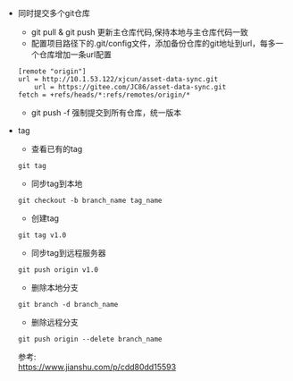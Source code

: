 



* 同时提交多个git仓库  
    * git pull & git push 更新主仓库代码,保持本地与主仓库代码一致
    * 配置项目路径下的.git/config文件，添加备份仓库的git地址到url，每多一个仓库增加一条url配置
    ```
    [remote "origin"]
	url = http://10.1.53.122/xjcun/asset-data-sync.git
        url = https://gitee.com/JC86/asset-data-sync.git
	fetch = +refs/heads/*:refs/remotes/origin/*
    ```
    * git push -f 强制提交到所有仓库，统一版本

* tag  
    * 查看已有的tag
    ```
    git tag
    ```
    * 同步tag到本地
    ```
    git checkout -b branch_name tag_name
    ```
    * 创建tag
    ```
    git tag v1.0

    ```
    * 同步tag到远程服务器
    ```
    git push origin v1.0
    ```
    * 删除本地分支
    ```
    git branch -d branch_name
    ```
    * 删除远程分支
    ```
    git push origin --delete branch_name
    ```

    参考:  
    https://www.jianshu.com/p/cdd80dd15593
